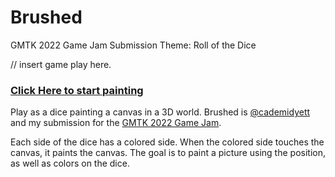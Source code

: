 # Brushed
GMTK 2022 Game Jam Submission
Theme: Roll of the Dice

// insert game play here.

### [Click Here to start painting](https://fuzzycamel.itch.io/brushed-2)

Play as a dice painting a canvas in a 3D world. Brushed is [@cademidyett](https://github.com/cademidyett) and my submission 
for the [GMTK 2022 Game Jam](https://itch.io/jam/gmtk-jam-2022). 

Each side of the dice has a colored side. When the colored side touches the canvas, it paints the canvas. The goal is
to paint a picture using the position, as well as colors on the dice.
